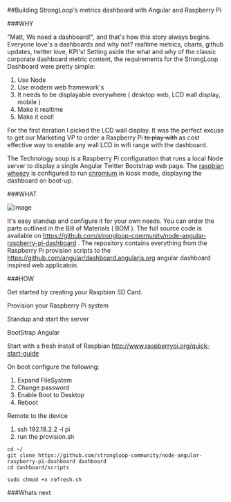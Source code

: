 ##Building StrongLoop's metrics dashboard with Angular and Raspberry Pi




###WHY

"Matt, We need a dashboard!", and that's how this story always begins. Everyone love's a dashboards and why not? realtime metrics, charts, github updates, twitter love, KPI's! Setting aside the what and why of the classic corporate dashboard metric content, the requirements for the StrongLoop Dashboard were pretty simple:

1. Use Node
1. Use modern web framework's
1. It needs to be displayable everywhere ( desktop web, LCD wall display, mobile )
1. Make it realtime
1. Make it cool!

For the first iteration I picked the LCD wall display.  It was the perfect excuse to get our Marketing VP to order a Raspberry Pi ~~to play with~~ as cost effective way to enable any wall LCD in wifi range with the dashboard.

The Technology soup is a Raspberry Pi configuration that runs a local Node server to display a single Angular Twitter Bootstrap web page. The [raspbian wheezy](http://www.raspbian.org/) is configured to run  [chromium](http://www.chromium.org/) in kiosk mode, displaying the dashboard on boot-up.

###WHAT 

![image](https://raw.github.com/strongloop-community/node-angular-raspberry-pi-dashboard/master/screenshots/image1.png)

It's easy standup and configure it for your own needs.  You can order the parts outlined in the Bill of Materials ( BOM ). The full source code is available on https://github.com/strongloop-community/node-angular-raspberry-pi-dashboard .  The repository contains everything from the Raspberry Pi provision scripts to the https://github.com/angular/dashboard.angularjs.org angular dashboard inspired web applicatoin.

###HOW

Get started by creating your Raspbian SD Card.


Provision your Raspberry Pi system


Standup and start the server 



BootStrap Angular 



Start with a fresh install of Raspbian http://www.raspberrypi.org/quick-start-guide

On boot configure the following:

1. Expand FileSystem
1. Change password
1. Enable Boot to Desktop
1. Reboot

Remote to the device 

1. ssh 192.18.2.2 -l pi
1. run the provision.sh 

```
cd ~/
git clone https://github.com/strongloop-community/node-angular-raspberry-pi-dashboard dashboard
cd dashboard/scripts

sudo chmod +x refresh.sh
```




###Whats next







